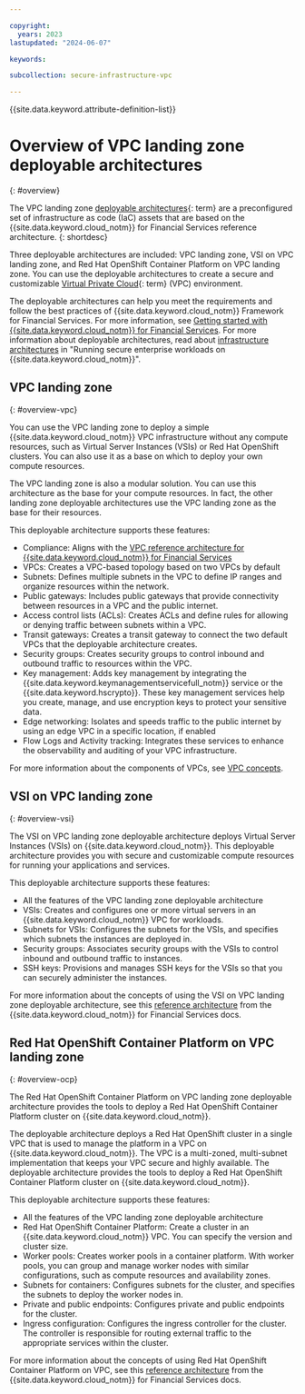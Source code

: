 ```yaml
---

copyright:
  years: 2023
lastupdated: "2024-06-07"

keywords:

subcollection: secure-infrastructure-vpc

---
```


{{site.data.keyword.attribute-definition-list}}

# Overview of VPC landing zone deployable architectures
{: #overview}

The VPC landing zone [deployable architectures](#x10293733){: term} are a preconfigured set of infrastructure as code (IaC) assets that are based on the {{site.data.keyword.cloud_notm}} for Financial Services reference architecture.
{: shortdesc}

Three deployable architectures are included: VPC landing zone, VSI on VPC landing zone, and Red Hat OpenShift Container Platform on VPC landing zone. You can use the deployable architectures to create a secure and customizable [Virtual Private Cloud](#x4585403){: term} (VPC) environment.

The deployable architectures can help you meet the requirements and follow the best practices of {{site.data.keyword.cloud_notm}} Framework for Financial Services. For more information, see [Getting started with {{site.data.keyword.cloud_notm}} for Financial Services](/docs/framework-financial-services). For more information about deployable architectures, read about [infrastructure architectures](/docs/overview?topic=overview-secure-enterprise#define-architecture) in "Running secure enterprise workloads on {{site.data.keyword.cloud_notm}}".

## VPC landing zone
{: #overview-vpc}


You can use the VPC landing zone to deploy a simple {{site.data.keyword.cloud_notm}} VPC infrastructure without any compute resources, such as Virtual Server Instances (VSIs) or Red Hat OpenShift clusters. You can also use it as a base on which to deploy your own compute resources.

The VPC landing zone is also a modular solution. You can use this architecture as the base for your compute resources. In fact, the other landing zone deployable architectures use the VPC landing zone as the base for their resources.

This deployable architecture supports these features:

- Compliance: Aligns with the [VPC reference architecture for {{site.data.keyword.cloud_notm}} for Financial Services](/docs/framework-financial-services?topic=framework-financial-services-vpc-architecture-about)
- VPCs: Creates a VPC-based topology based on two VPCs by default
- Subnets: Defines multiple subnets in the VPC to define IP ranges and organize resources within the network.
- Public gateways: Includes public gateways that provide connectivity between resources in a VPC and the public internet.
- Access control lists (ACLs): Creates ACLs and define rules for allowing or denying traffic between subnets within a VPC.
- Transit gateways: Creates a transit gateway to connect the two default VPCs that the deployable architecture creates.
- Security groups: Creates security groups to control inbound and outbound traffic to resources within the VPC.
- Key management: Adds key management by integrating the {{site.data.keyword.keymanagementservicefull_notm}} service or the {{site.data.keyword.hscrypto}}. These key management services help you create, manage, and use encryption keys to protect your sensitive data.
- Edge networking: Isolates and speeds traffic to the public internet by using an edge VPC in a specific location, if enabled
- Flow Logs and Activity tracking: Integrates these services to enhance the observability and auditing of your VPC infrastructure.


For more information about the components of VPCs, see [VPC concepts](/docs/framework-financial-services?topic=framework-financial-services-vpc-architecture-concepts).

## VSI on VPC landing zone
{: #overview-vsi}

The VSI on VPC landing zone deployable architecture deploys Virtual Server Instances (VSIs) on {{site.data.keyword.cloud_notm}}. This deployable architecture provides you with secure and customizable compute resources for running your applications and services.

This deployable architecture supports these features:

- All the features of the VPC landing zone deployable architecture
- VSIs: Creates and configures one or more virtual servers in an {{site.data.keyword.cloud_notm}} VPC for workloads.
- Subnets for VSIs: Configures the subnets for the VSIs, and specifies which subnets the instances are deployed in.
- Security groups: Associates security groups with the VSIs to control inbound and outbound traffic to instances.
- SSH keys: Provisions and manages SSH keys for the VSIs so that you can securely administer the instances.



For more information about the concepts of using the VSI on VPC landing zone deployable architecture, see this [reference architecture](/docs/framework-financial-services?topic=framework-financial-services-vpc-architecture-detailed-vsi) from the {{site.data.keyword.cloud_notm}} for Financial Services docs.

## Red Hat OpenShift Container Platform on VPC landing zone
{: #overview-ocp}

The Red Hat OpenShift Container Platform on VPC landing zone deployable architecture provides the tools to deploy a Red Hat OpenShift Container Platform cluster on {{site.data.keyword.cloud_notm}}.

The deployable architecture deploys a Red Hat OpenShift cluster in a single VPC that is used to manage the platform in a VPC on {{site.data.keyword.cloud_notm}}. The VPC is a multi-zoned, multi-subnet implementation that keeps your VPC secure and highly available. The deployable architecture provides the tools to deploy a Red Hat OpenShift Container Platform cluster on {{site.data.keyword.cloud_notm}}.

This deployable architecture supports these features:

- All the features of the VPC landing zone deployable architecture
- Red Hat OpenShift Container Platform: Create a cluster in an {{site.data.keyword.cloud_notm}} VPC. You can specify the version and cluster size.
- Worker pools: Creates worker pools in a container platform. With worker pools, you can group and manage worker nodes with similar configurations, such as compute resources and availability zones.
- Subnets for containers: Configures subnets for the cluster, and specifies the subnets to deploy the worker nodes in.
- Private and public endpoints: Configures private and public endpoints for the cluster.
- Ingress configuration: Configures the ingress controller for the cluster. The controller is responsible for routing external traffic to the appropriate services within the cluster.

For more information about the concepts of using Red Hat OpenShift Container Platform on VPC, see this [reference architecture](/docs/framework-financial-services?topic=framework-financial-services-vpc-architecture-detailed-openshift) from the {{site.data.keyword.cloud_notm}} for Financial Services docs.
